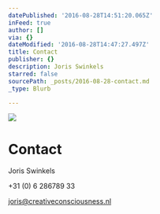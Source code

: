 ```yaml
---
datePublished: '2016-08-28T14:51:20.065Z'
inFeed: true
author: []
via: {}
dateModified: '2016-08-28T14:47:27.497Z'
title: Contact
publisher: {}
description: Joris Swinkels
starred: false
sourcePath: _posts/2016-08-28-contact.md
_type: Blurb

---
```

![](https://the-grid-user-content.s3-us-west-2.amazonaws.com/48da8670-abfe-4cb9-b155-6152aa290a19.tiff)

# Contact

Joris Swinkels

+31 (0) 6 286789 33

joris@creativeconsciousness.nl